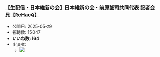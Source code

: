 ### [【生配信・日本維新の会】日本維新の会・前原誠司共同代表 記者会見【ReHacQ】](https://www.youtube.com/watch?v=a5XK2_bczeY)
-   公開日: 2025-05-29
-   視聴数: 15,047
-   **いいね数: 164**
-   出演者: 
    - [![](https://img.youtube.com/vi/a5XK2_bczeY/hqdefault.jpg)](https://www.youtube.com/watch?v=a5XK2_bczeY)
